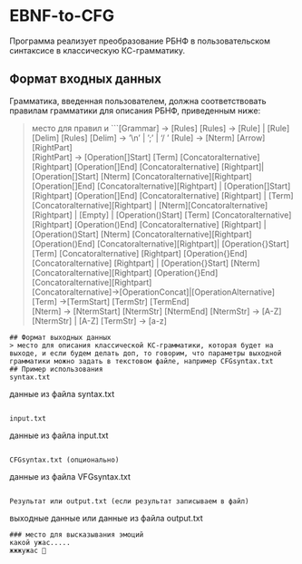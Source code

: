 # EBNF-to-CFG
Программа реализует преобразование РБНФ в пользовательском синтаксисе в классическую КС-грамматику.
## Формат входных данных
Грамматика, введенная пользователем, должна соответствовать правилам грамматики для описания РБНФ, приведенным ниже:
> место для правил и ```[Grammar] -> [Rules]
>                       [Rules] -> [Rule] | [Rule][Delim] [Rules]
                        [Delim] -> ’\n’ | ’;’ | ‘/ ’ 
                        [Rule] -> [Nterm] [Arrow] [RightPart]  
                        [RightPart] -> [Operation[]Start] [Term] [Concatoralternative] [Rightpart] [Operation[]End] [Concatoralternative]  [Rightpart]|                                         [Operation[]Start]  [Nterm] [Concatoralternative][Rightpart] [Operation[]End] [Concatoralternative][Rightpart] |
                        [Operation[]Start] [Rightpart] [Operation[]End] [Concatoralternative] [Rightpart] |
                        [Term] [Concatoralternative][Rightpart] | [Nterm][Concatoralternative] [Rightpart] | [Empty] |
                        [Operation()Start] [Term] [Concatoralternative] [Rightpart] [Operation()End] [Concatoralternative]  [Rightpart] |
                        [Operation()Start]  [Nterm] [Concatoralternative][Rightpart] [Operation()End] [Concatoralternative][Rightpart]|
                        [Operation{}Start] [Term] [Concatoralternative] [Rightpart] [Operation{}End] [Concatoralternative]  [Rightpart] |
                        [Operation{}Start]  [Nterm] [Concatoralternative][Rightpart] [Operation{}End] [Concatoralternative][Rightpart]  
                        [Concatoralternative]->[OperationConcat]|[OperationAlternative]
                        [Term] ->[TermStart] [TermStr] [TermEnd]  
                        [Nterm] -> [NtermStart] [NtermStr] [NtermEnd] 
                        [NtermStr] -> [A-Z] [NtermStr] | [A-Z]
                        [TermStr] -> [a-z]
```
## Формат выходных данных
> место для описания классической КС-грамматики, которая будет на выходе, и если будем делать доп, то говорим, что параметры выходной грамматики можно задать в текстовом файле, например CFGsyntax.txt 
## Пример использования
syntax.txt
```
данные из файла syntax.txt
```

input.txt
```
данные из файла input.txt
```

CFGsyntax.txt (опционально)
```
данные из файла VFGsyntax.txt
```

Результат или output.txt (если результат записываем в файл)
```
выходные данные или данные из файла output.txt
```
### место для высказывания эмоций 
какой ужас.....
жжжужас 🐝
